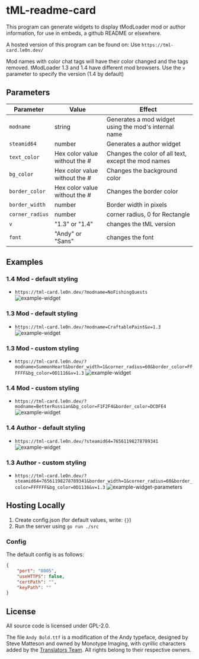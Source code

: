 # tML-readme-card
This program can generate widgets to display tModLoader mod or author information, for use in embeds, a github README or elsewhere.

A hosted version of this program can be found on:
Use `https://tml-card.le0n.dev/` 

Mod names with color chat tags will have their color changed and the tags removed.
tModLoader 1.3 and 1.4 have different mod browsers. Use the `v` parameter to specify the version (1.4 by default) 

## Parameters
| Parameter       | Value                         | Effect                                              |
|-----------------|-------------------------------|-----------------------------------------------------|
| `modname`       | string                        | Generates a mod widget using the mod's internal name|
| `steamid64`     | number                        | Generates a author widget                           |
| `text_color`    | Hex color value without the # | Changes the color of all text, except the mod names |
| `bg_color`      | Hex color value without the # | Changes the background color                        |
| `border_color`  | Hex color value without the # | Changes the border color                            |
| `border_width`  | number                        | Border width in pixels                              |
| `corner_radius` | number                        | corner radius, 0 for Rectangle                      |
| `v`             | "1.3" or "1.4"                | changes the tML version                             |
| `font`          | "Andy" or "Sans"              | changes the font                                    |

## Examples

### 1.4 Mod - default styling
* `https://tml-card.le0n.dev/?modname=NoFishingQuests`
![example-widget](https://tml-card.le0n.dev/?modname=NoFishingQuests)

### 1.3 Mod - default styling
* `https://tml-card.le0n.dev/?modname=CraftablePaint&v=1.3`
![example-widget](https://tml-card.le0n.dev/?modname=CraftablePaint&v=1.3)

### 1.3 Mod - custom styling
* `https://tml-card.le0n.dev/?modname=SummonHeart&border_width=1&corner_radius=60&border_color=FFFFFF&bg_color=0D1116&v=1.3`
![example-widget](https://tml-card.le0n.dev/?modname=SummonHeart&border_width=1&corner_radius=60&border_color=FFFFFF&bg_color=0D1116&v=1.3)

### 1.4 Mod - custom styling
* `https://tml-card.le0n.dev/?modname=BetterRussian&bg_color=F1F2F4&border_color=DCDFE4`
![example-widget](https://tml-card.le0n.dev/?modname=BetterRussian&bg_color=F1F2F4&border_color=DCDFE4)

### 1.4 Author - default styling
* `https://tml-card.le0n.dev/?steamid64=76561198278789341`
![example-widget](https://tml-card.le0n.dev/?steamid64=76561198278789341)

### 1.3 Author - custom styling
* `https://tml-card.le0n.dev/?steamid64=76561198278789341&border_width=1&corner_radius=60&border_color=FFFFFF&bg_color=0D1116&v=1.3`
![example-widget-parameters](https://tml-card.le0n.dev/?steamid64=76561198278789341&border_width=1&corner_radius=60&border_color=FFFFFF&bg_color=0D1116&v=1.3)

## Hosting Locally
1. Create config.json (for default values, write: `{}`)
2. Run the server using `go run ./src`

### Config
The default config is as follows:
```json
{
	"port": "8005",
	"useHTTPS": false,
	"certPath": "",
	"keyPath": ""
}
```

## License
All source code is licensed under GPL-2.0. 

The file `Andy Bold.ttf` is a modification of the Andy typeface, designed by Steve Matteson and owned by Monotype Imaging, with cyrillic characters added by the [Translators Team](https://vk.com/translators_team). All rights belong to their respective owners.